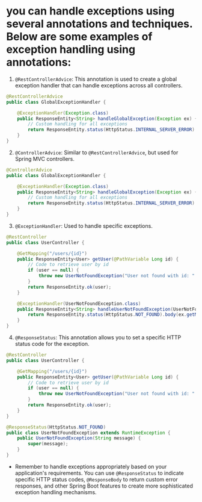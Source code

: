 # you can handle exceptions using several annotations and techniques. Below are some examples of exception handling using annotations:

1. `@RestControllerAdvice`: This annotation is used to create a global exception handler that can handle exceptions across all controllers.

```java
@RestControllerAdvice
public class GlobalExceptionHandler {

    @ExceptionHandler(Exception.class)
    public ResponseEntity<String> handleGlobalException(Exception ex) {
        // Custom handling for all exceptions
        return ResponseEntity.status(HttpStatus.INTERNAL_SERVER_ERROR).body("Something went wrong!");
    }
}
```

2. `@ControllerAdvice`: Similar to `@RestControllerAdvice`, but used for Spring MVC controllers.

```java
@ControllerAdvice
public class GlobalExceptionHandler {

    @ExceptionHandler(Exception.class)
    public ResponseEntity<String> handleGlobalException(Exception ex) {
        // Custom handling for all exceptions
        return ResponseEntity.status(HttpStatus.INTERNAL_SERVER_ERROR).body("Something went wrong!");
    }
}
```

3. `@ExceptionHandler`: Used to handle specific exceptions.

```java
@RestController
public class UserController {

    @GetMapping("/users/{id}")
    public ResponseEntity<User> getUser(@PathVariable Long id) {
        // Code to retrieve user by id
        if (user == null) {
            throw new UserNotFoundException("User not found with id: " + id);
        }
        return ResponseEntity.ok(user);
    }

    @ExceptionHandler(UserNotFoundException.class)
    public ResponseEntity<String> handleUserNotFoundException(UserNotFoundException ex) {
        return ResponseEntity.status(HttpStatus.NOT_FOUND).body(ex.getMessage());
    }
}
```

4. `@ResponseStatus`: This annotation allows you to set a specific HTTP status code for the exception.

```java
@RestController
public class UserController {

    @GetMapping("/users/{id}")
    public ResponseEntity<User> getUser(@PathVariable Long id) {
        // Code to retrieve user by id
        if (user == null) {
            throw new UserNotFoundException("User not found with id: " + id);
        }
        return ResponseEntity.ok(user);
    }
}

@ResponseStatus(HttpStatus.NOT_FOUND)
public class UserNotFoundException extends RuntimeException {
    public UserNotFoundException(String message) {
        super(message);
    }
}
```

- Remember to handle exceptions appropriately based on your application's requirements. You can use `@ResponseStatus` to indicate specific HTTP status codes, `@ResponseBody` to return custom error responses, and other Spring Boot features to create more sophisticated exception handling mechanisms.
